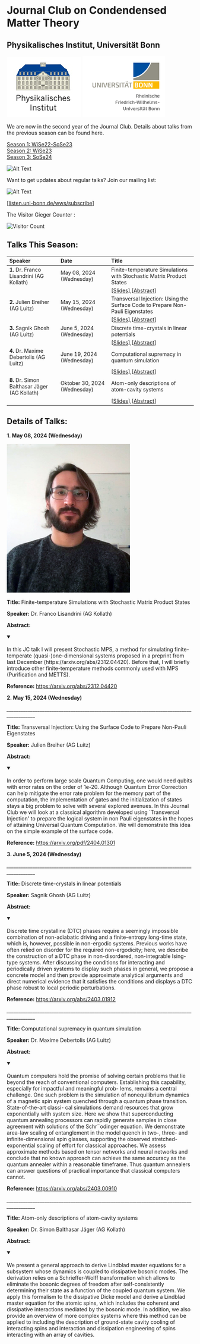 # Journal Club on Condendensed Matter Theory 
## Physikalisches Institut, Universität Bonn

![Thumbnail](institutelogo.png)                                                              ![Thumbnail](logo.png)

We are now in the second year of the Journal Club. Details about talks from the previous season can be found here. 


[Season 1: WiSe22-SoSe23](https://sagnikrg.github.io/cond-mat-bonn/Season-1/)\
[Season 2: WiSe23](https://sagnikrg.github.io/cond-mat-bonn/Season-2/)\
[Season 3: SoSe24](https://sagnikrg.github.io/cond-mat-bonn/Season-3/)


![Alt Text](https://web.archive.org/web/20091027035613/http://geocities.com/sjfarthing/graphics/any_browser_computer.gif)


Want to get updates about regular talks? Join our mailing list:

![Alt Text](https://web.archive.org/web/20091026221833/http://geocities.com/supremefan/background/email.gif)


[[listen.uni-bonn.de/wws/subscribe](
https://listen.uni-bonn.de/wws/subscribe/cond-mat-bonn?previous_action=info
)]


The Visitor Gieger Counter :

![Visitor Count](https://profile-counter.glitch.me/{sagnikiiser}/count.svg)


## Talks This Season:


| Speaker           | Date    | Title |
| :---------------- | :------ | :---- |
| **1.** Dr. Franco Lisandrini (AG Kollath) | May 08, 2024 (Wednesday)| Finite-temperature Simulations with Stochastic Matrix Product States |
| | |  [[Slides](https://sagnikrg.github.io/cond-mat-bonn/Season-3/FrancoLisandrini_JC_08052024.pdf)],[[Abstract](https://sagnikrg.github.io/cond-mat-bonn/Season-3#abs_franco)] |
| **2.** Julien Breiher (AG Luitz) | May 15, 2024 (Wednesday)| Transversal Injection: Using the Surface Code to Prepare Non-Pauli Eigenstates  |
| | |  [[Slides](https://sagnikrg.github.io/cond-mat-bonn/Season-3/JulienBréhier_JC_15052024.html)],[[Abstract](https://sagnikrg.github.io/cond-mat-bonn/Season-3#abs_julien)] |
| **3.** Sagnik Ghosh (AG Luitz) | June 5, 2024 (Wednesday)| Discrete time-crystals in linear potentials  |
| | |  [[Slides](https://sagnikrg.github.io/cond-mat-bonn/Season-3/SagnikGhosh_JC_05062024.html)],[[Abstract](https://sagnikrg.github.io/cond-mat-bonn/Season-3#abs_sagnik)] |
| **4.** Dr. Maxime Debertolis (AG Luitz) | June 19, 2024 (Wednesday)| Computational supremacy in quantum simulation  |
| | |  [[Slides](https://sagnikrg.github.io/cond-mat-bonn/Season-3/MaximeDebertolis_JC_19062024.html)],[[Abstract](https://sagnikrg.github.io/cond-mat-bonn/Season-3#abs_maxime)] |
| **8.** Dr. Simon Balthasar Jäger (AG Kollath) | Oktober 30, 2024 (Wednesday)| Atom-only descriptions of atom-cavity systems  |
| | |  [[Slides](https://sagnikrg.github.io/cond-mat-bonn/Season-3/SimonJäger_JC_30102024.html)],[[Abstract](https://sagnikrg.github.io/cond-mat-bonn/Season-3#abs_simon)] |





<!--| **2.**Julien Breiher (AG Luitz) ![Alt Text](https://web.archive.org/web/20090821140749im_/http://geocities.com/Heartland/Cabin/5680/Upcoming1.gif) | May 15, 2023 (Wednesday)| TBA| 
<!--| | | [[Slides](https://sagnikrg.github.io/cond-mat-bonn/Season-2/Julien_Slides.pdf)],[[Abstract](https://sagnikrg.github.io/cond-mat-bonn/Season-2#abs_julien)] |
 This is a comment in Markdown and it will not appear in the output. -->


## Details of Talks:


 
**1. May 08, 2024 (Wednesday)**

<img src="Franco.jpg" height="400"> 
 
**Title:**  Finite-temperature Simulations with Stochastic Matrix Product States

**Speaker:**  Dr. Franco Lisandrini (AG Kollath)

**Abstract:** 
<a name="abs_franco"></a>

<details open>
<summary> </summary>
<br>  In this JC talk I will present Stochastic MPS, a method for simulating finite-temperate (quasi-)one-dimensional systems proposed in a preprint from last December (https://arxiv.org/abs/2312.04420). Before that, I will briefly introduce other finite-temperature methods commonly used with MPS (Purification and METTS).

</details>

**Reference:** https://arxiv.org/abs/2312.04420


**2. May 15, 2024 (Wednesday)**

*__________________________________________________________________________________________*
 
 
**Title:**  Transversal Injection: Using the Surface Code to Prepare Non-Pauli Eigenstates 

**Speaker:** Julien Breiher (AG Luitz) 

**Abstract:** 
<a name="abs_julien"></a>

<details open>
<summary> </summary>
<br>  In order to perform large scale Quantum Computing, one would need qubits with error rates on the order of 1e-20. Although Quantum Error Correction can help mitigate the error rate problem for the memory part of the computation, the implementation of gates and the initialization of states stays a big problem to solve with several explored avenues. In this Journal Club we will look at a classical algorithm developed using `Transversal Injection' to prepare the logical system in non Pauli eigenstates in the hopes of attaining Universal Quantum Computation. We will demonstrate this idea on the simple example of the surface code.
</details>

**Reference:** https://arxiv.org/pdf/2404.01301



**3. June 5, 2024 (Wednesday)**

*__________________________________________________________________________________________*

 
**Title:**  Discrete time-crystals in linear potentials 

**Speaker:** Sagnik Ghosh (AG Luitz) 

**Abstract:** 
<a name="abs_sagnik"></a>

<details open>
<summary> </summary>
<br>  Discrete time crystalline (DTC) phases require a seemingly impossible combination of non-adiabatic driving and a finite-entropy long-time state, which is, however, possible in non-ergodic systems. Previous works have often relied on disorder for the required non-ergodicity; here, we describe the construction of a DTC phase in non-disordered, non-integrable Ising-type systems. After discussing the conditions for interacting and periodically driven systems to display such phases in general, we propose a concrete model and then provide approximate analytical arguments and direct numerical evidence that it satisfies the conditions and displays a DTC phase robust to local periodic perturbations. 
</details>

**Reference:** https://arxiv.org/abs/2403.01912


*__________________________________________________________________________________________*
 

**Title:**  Computational supremacy in quantum simulation 

**Speaker:** Dr. Maxime Debertolis (AG Luitz) 

**Abstract:** 
<a name="abs_maxime"></a>

<details open>
<summary> </summary>
<br>  Quantum computers hold the promise of solving certain problems that lie beyond the reach of conventional computers. Establishing this capability, especially for impactful and meaningful prob- lems, remains a central challenge. One such problem is the simulation of nonequilibrium dynamics of a magnetic spin system quenched through a quantum phase transition. State-of-the-art classi- cal simulations demand resources that grow exponentially with system size. Here we show that superconducting quantum annealing processors can rapidly generate samples in close agreement with solutions of the Schr¨odinger equation. We demonstrate area-law scaling of entanglement in the model quench in two-, three- and infinite-dimensional spin glasses, supporting the observed stretched-exponential scaling of effort for classical approaches. We assess approximate methods based on tensor networks and neural networks and conclude that no known approach can achieve the same accuracy as the quantum annealer within a reasonable timeframe. Thus quantum annealers can answer questions of practical importance that classical computers cannot.
</details>

**Reference:** https://arxiv.org/abs/2403.00910

*__________________________________________________________________________________________*



**Title:**  Atom-only descriptions of atom-cavity systems 

**Speaker:** Dr. Simon Balthasar Jäger (AG Kollath) 

**Abstract:** 
<a name="abs_simon"></a>

<details open>
<summary> </summary>
<br>  We present a general approach to derive Lindblad master equations for a subsystem whose dynamics is coupled to dissipative bosonic modes. The derivation relies on a Schrieffer-Wolff transformation which allows to eliminate the bosonic degrees of freedom after self-consistently determining their state as a function of the coupled quantum system. We apply this formalism to the dissipative Dicke model and derive a Lindblad master equation for the atomic spins, which includes the coherent and dissipative interactions mediated by the bosonic mode. In addition, we also provide an overview of more complex systems where this method can be applied to including the description of ground-state cavity cooling of interacting spins and interaction and dissipation engineering of spins interacting with an array of cavities.
</details>
